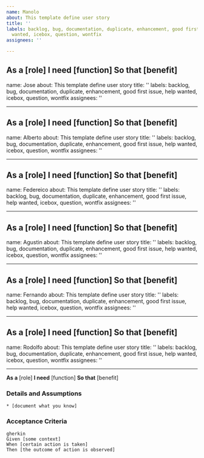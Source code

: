 ```yaml
---
name: Manolo
about: This template define user story
title: ''
labels: backlog, bug, documentation, duplicate, enhancement, good first issue, help
  wanted, icebox, question, wontfix
assignees: ''

---
```

**As a** [role]
**I need** [function]
**So that** [benefit]
---
name: Jose
about: This template define user story
title: ''
labels: backlog, bug, documentation, duplicate, enhancement, good first issue, help
  wanted, icebox, question, wontfix
assignees: ''

---
**As a** [role]
**I need** [function]
**So that** [benefit]
---
name: Alberto
about: This template define user story
title: ''
labels: backlog, bug, documentation, duplicate, enhancement, good first issue, help
  wanted, icebox, question, wontfix
assignees: ''

---
**As a** [role]
**I need** [function]
**So that** [benefit]
---
name: Federeico
about: This template define user story
title: ''
labels: backlog, bug, documentation, duplicate, enhancement, good first issue, help
  wanted, icebox, question, wontfix
assignees: ''

---
**As a** [role]
**I need** [function]
**So that** [benefit]
---
name: Agustin
about: This template define user story
title: ''
labels: backlog, bug, documentation, duplicate, enhancement, good first issue, help
  wanted, icebox, question, wontfix
assignees: ''

---
**As a** [role]
**I need** [function]
**So that** [benefit]
---
name: Fernando
about: This template define user story
title: ''
labels: backlog, bug, documentation, duplicate, enhancement, good first issue, help
  wanted, icebox, question, wontfix
assignees: ''

---
**As a** [role]
**I need** [function]
**So that** [benefit]
---
name: Rodolfo
about: This template define user story
title: ''
labels: backlog, bug, documentation, duplicate, enhancement, good first issue, help
  wanted, icebox, question, wontfix
assignees: ''

---

**As a** [role]
**I need** [function]
**So that** [benefit]

### Details and Assumptions
    * [document what you know]

### Acceptance Criteria
    gherkin
    Given [some context]
    When [certain action is taken]
    Then [the outcome of action is observed]
